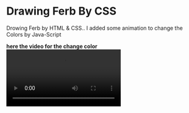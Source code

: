 # Drawing Ferb By CSS


Drowing Ferb by HTML & CSS..
I added some animation to change the Colors by Java-Script

**here the video for the change color**
![](vid.mov)


